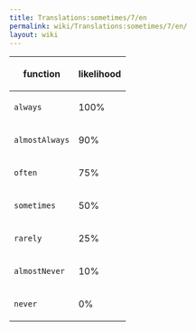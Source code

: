 ```yaml
---
title: Translations:sometimes/7/en
permalink: wiki/Translations:sometimes/7/en/
layout: wiki
---
```


<table>
<thead>
<tr class="header">
<th><p>function</p></th>
<th><p>likelihood</p></th>
</tr>
</thead>
<tbody>
<tr class="odd">
<td><div class="sourceCode" id="cb1"><pre class="sourceCode haskell"><code class="sourceCode haskell"><span id="cb1-1"><a href="#cb1-1" aria-hidden="true" tabindex="-1"></a>always</span></code></pre></div></td>
<td><p>100%</p></td>
</tr>
<tr class="even">
<td><div class="sourceCode" id="cb2"><pre class="sourceCode haskell"><code class="sourceCode haskell"><span id="cb2-1"><a href="#cb2-1" aria-hidden="true" tabindex="-1"></a>almostAlways</span></code></pre></div></td>
<td><p>90%</p></td>
</tr>
<tr class="odd">
<td><div class="sourceCode" id="cb3"><pre class="sourceCode haskell"><code class="sourceCode haskell"><span id="cb3-1"><a href="#cb3-1" aria-hidden="true" tabindex="-1"></a>often</span></code></pre></div></td>
<td><p>75%</p></td>
</tr>
<tr class="even">
<td><div class="sourceCode" id="cb4"><pre class="sourceCode haskell"><code class="sourceCode haskell"><span id="cb4-1"><a href="#cb4-1" aria-hidden="true" tabindex="-1"></a>sometimes</span></code></pre></div></td>
<td><p>50%</p></td>
</tr>
<tr class="odd">
<td><div class="sourceCode" id="cb5"><pre class="sourceCode haskell"><code class="sourceCode haskell"><span id="cb5-1"><a href="#cb5-1" aria-hidden="true" tabindex="-1"></a>rarely</span></code></pre></div></td>
<td><p>25%</p></td>
</tr>
<tr class="even">
<td><div class="sourceCode" id="cb6"><pre class="sourceCode haskell"><code class="sourceCode haskell"><span id="cb6-1"><a href="#cb6-1" aria-hidden="true" tabindex="-1"></a>almostNever</span></code></pre></div></td>
<td><p>10%</p></td>
</tr>
<tr class="odd">
<td><div class="sourceCode" id="cb7"><pre class="sourceCode haskell"><code class="sourceCode haskell"><span id="cb7-1"><a href="#cb7-1" aria-hidden="true" tabindex="-1"></a>never</span></code></pre></div></td>
<td><p>0%</p></td>
</tr>
</tbody>
</table>
